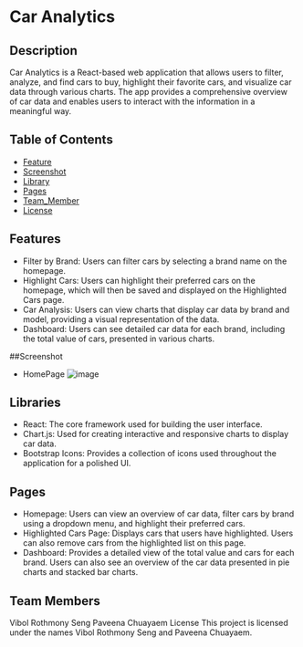 # Car Analytics
## Description
Car Analytics is a React-based web application that allows users to filter, analyze, and find cars to buy, highlight their favorite cars, and visualize car data through various charts. The app provides a comprehensive overview of car data and enables users to interact with the information in a meaningful way.

## Table of Contents
- [Feature](#Feature)
- [Screenshot](#Screenshot)
- [Library](#Library)
- [Pages](#Pages)
- [Team_Member](#Team_Member)
- [License](#license)

## Features
- Filter by Brand: Users can filter cars by selecting a brand name on the homepage.
- Highlight Cars: Users can highlight their preferred cars on the homepage, which will then be saved and displayed on the Highlighted Cars page.
- Car Analysis: Users can view charts that display car data by brand and model, providing a visual representation of the data.
- Dashboard: Users can see detailed car data for each brand, including the total value of cars, presented in various charts.

  
##Screenshot
- HomePage
  ![image](https://github.com/user-attachments/assets/36388a28-1bd7-470d-a60d-e40181054670)

## Libraries
- React: The core framework used for building the user interface.
- Chart.js: Used for creating interactive and responsive charts to display car data.
- Bootstrap Icons: Provides a collection of icons used throughout the application for a polished UI.
## Pages
- Homepage: Users can view an overview of car data, filter cars by brand using a dropdown menu, and highlight their preferred cars.
- Highlighted Cars Page: Displays cars that users have highlighted. Users can also remove cars from the highlighted list on this page.
- Dashboard: Provides a detailed view of the total value and cars for each brand. Users can also see an overview of the car data presented in pie charts and stacked bar charts.
## Team Members
Vibol Rothmony Seng
Paveena Chuayaem
License
This project is licensed under the names Vibol Rothmony Seng and Paveena Chuayaem.
